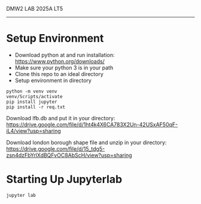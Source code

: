 DMW2 LAB 2025A LT5
***
# Setup Environment
- Download python at and run installation:\
https://www.python.org/downloads/
- Make sure your python 3 is in your path
- Clone this repo to an ideal directory
- Setup environment in directory
```commandline
python -m venv venv
venv/Scripts/activate
pip install jupyter
pip install -r req.txt
```
Download lfb.db and put it in your directory:
https://drive.google.com/file/d/1ht4k4X6CA783X2Un-42USxAF50qF-iL4/view?usp=sharing

Download london borough shape file and unzip in your directory:
https://drive.google.com/file/d/15_tdg5-zsn4dzFbYrlXdBQFvOC8AbScH/view?usp=sharing

# Starting Up Jupyterlab
```commandline
jupyter lab
```